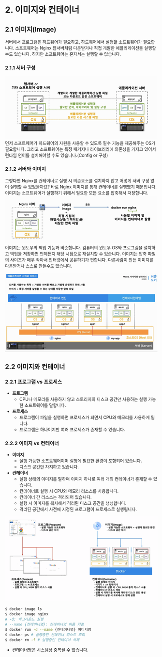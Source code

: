 # 2. 이미지와 컨테이너
## 2.1 이미지(Image)
서버에서 프로그램은 하드웨어가 필요하고, 하드웨어에서 실행할 소프트웨어가 필요합니다. 소프트웨어는 Nginx 웹서버처럼 다운받거나 직접 개발한 애플리케이션을 실행할 수도 있습니다. 하지만 소프트웨어는 혼자서는 실행할 수 없습니다.

### 2.1.1 서버 구성
![서버 구성](/media/도구%20및%20환경/Docker/강의%20정리/데브위키/개발자를%20위한%20쉬운%20도커/서버%20구성.png)
먼저 소프트웨어가 하드웨어의 자원을 사용할 수 있도록 필수 기능을 제공해주는 OS가 필요합니다. 그리고 소프트웨어는 특정 패키지나 라이브러리에 의존성을 가지고 있어서 런타임 언어를 설치해야할 수도 있습니다.(Config or 구성)

### 2.1.2 서버와 이미지
그렇다면 Nginx를 컨테이너로 실행 시 의존요소를 설치하지 않고 어떻게 서버 구성 없이 실행할 수 있었을까요?
바로 Nginx 이미지를 통해 컨테이너를 실행했기 때문입니다.
이미지는 소프트웨어가 실행하기 위해서 필요한 모든 요소를 압축해서 저장합니다.
![서버와 이미지](/media/도구%20및%20환경/Docker/강의%20정리/데브위키/개발자를%20위한%20쉬운%20도커/서버와%20이미지.png)
이미지는 윈도우의 백업 기능과 비슷합니다. 컴퓨터의 윈도우 OS와 프로그램을 설치하고 백업을 저장하면 언제든지 해당 시점으로 재설치할 수 있습니다.
이미지는 압축 파일의 사이즈가 매우 작아서 인터넷에서 공유하기가 편합니다.
다른사람이 만든 이미지를 다운받거나 스스로 만들수도 있습니다.

![애플리케이션 서버와 이미지](/media/도구%20및%20환경/Docker/강의%20정리/데브위키/개발자를%20위한%20쉬운%20도커/애플리케이션%20서버와%20이미지.png)

## 2.2 이미지와 컨테이너
### 2.2.1 프로그램 vs 프로세스
- **프로그램**
	- CPU나 메모리를 사용하지 않고 스토리지의 디스크 공간만 사용하는 실행 가능한 소프트웨어를 말합니다.
- **프로세스**
	- 프로그램이 파일을 실행하면 프로세스가 되면서 CPU와 메모리를 사용하게 됩니다.
	- 프로그램은 하나이지만 여러 프로세스가 존재할 수 있습니다.

### 2.2.2 이미지 vs 컨테이너
- **이미지**
	- 실행 가능한 소프트웨어이며 실행에 필요한 환경이 포함되어 있습니다.
	- 디스크 공간만 차지하고 있습니다.
- **컨테이너**
	- 실행 상태의 이미지를 말하며 이미지 하나로 여러 개의 컨테이너가 존재할 수 있습니다.
	- 컨테이너로 실행 시 CPU와 메모리 리소스를 사용합니다.
	- 컨테이너 간 리소스는 격리되어 있습니다.
	- 실행 시 이미지를 복사해서 격리된 디스크 공간을 생성합니다.
	- 격리된 공간에서 사전에 지정된 프로그램이 프로세스로 실행됩니다.

![이미지와 컨테이너](/media/도구%20및%20환경/Docker/강의%20정리/데브위키/개발자를%20위한%20쉬운%20도커/이미지와%20컨테이너.png)

```bash
$ docker image ls
$ docker image nginx
# -d: 백그라운드 실행
# --name {컨테이너명}: 컨테이너의 이름 지정
$ docker run -d --name {컨테이너명} 이미지명
$ docker ps # 실행중인 컨테이너 리스트 조회
$ docker rm -f # 실행중인 컨테이너 삭제
```
- 컨테이너명은 시스템상 중복될 수 없습니다.